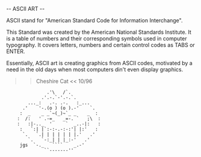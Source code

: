 -- ASCII ART --


ASCII stand for "American Standard Code for Information Interchange".

This Standard was created by the American National Standards Institute. It is a table of numbers and their corresponding symbols used in computer typography. It covers letters, numbers and certain control codes as TABS or ENTER.

Essentially, ASCII art is creating graphics from ASCII codes, motivated by a need in the old days when most computers din't even display graphics. 

>> Cheshire Cat <<  10/96

                   .'\   /`.
                 .'.-.`-'.-.`.
            ..._:   .-. .-.   :_...
          .'    '-.(o ) (o ).-'    `.
         :  _    _ _`~(_)~`_ _    _  :
        :  /:   ' .-=_   _=-. `   ;\  :
        :   :|-.._  '     `  _..-|:   :
         :   `:| |`:-:-.-:-:'| |:'   :
          `.   `.| | | | | | |.'   .'
            `.   `-:_| | |_:-'   .'
         jgs  `-._   ````    _.-'
                  ``-------''





